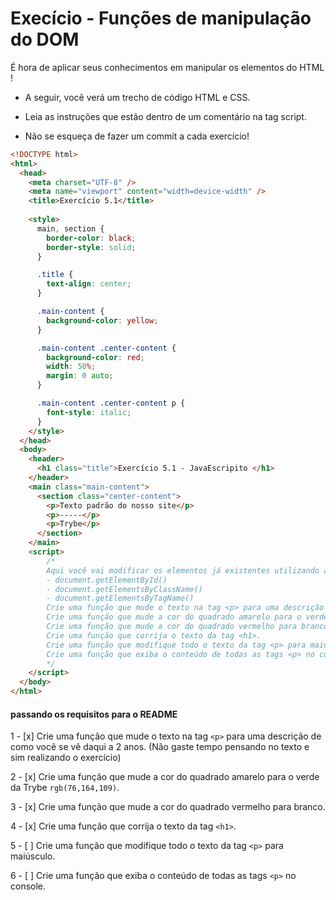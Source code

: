# Execício - Funções de manipulação do DOM

É hora de aplicar seus conhecimentos em manipular os elementos do HTML !

- A seguir, você verá um trecho de código HTML e CSS.

- Leia as instruções que estão dentro de um comentário na tag script.

- Não se esqueça de fazer um commit a cada exercício!

```html
<!DOCTYPE html>
<html>
  <head>
    <meta charset="UTF-8" />
    <meta name="viewport" content="width=device-width" />
    <title>Exercício 5.1</title>
    
    <style>
      main, section {
        border-color: black;
        border-style: solid;
      }

      .title {
        text-align: center;
      }

      .main-content {
        background-color: yellow;
      }

      .main-content .center-content {
        background-color: red;
        width: 50%;
        margin: 0 auto;
      }

      .main-content .center-content p {
        font-style: italic;
      }
    </style>
  </head>
  <body>
    <header> 
      <h1 class="title">Exercício 5.1 - JavaEscripito </h1>
    </header>    
    <main class="main-content">
      <section class="center-content">
        <p>Texto padrão do nosso site</p>
        <p>-----</p>
        <p>Trybe</p>
      </section>
    </main>
    <script>
        /*
        Aqui você vai modificar os elementos já existentes utilizando apenas as funções:
        - document.getElementById()
        - document.getElementsByClassName()
        - document.getElementsByTagName()
        Crie uma função que mude o texto na tag <p> para uma descrição de como você se vê daqui a 2 anos. (Não gaste tempo pensando no texto e sim realizando o exercício)
        Crie uma função que mude a cor do quadrado amarelo para o verde da Trybe (rgb(76,164,109)).
        Crie uma função que mude a cor do quadrado vermelho para branco.
        Crie uma função que corrija o texto da tag <h1>.
        Crie uma função que modifique todo o texto da tag <p> para maiúsculo.
        Crie uma função que exiba o conteúdo de todas as tags <p> no console.
        */
    </script>
  </body>
</html>
```
#### passando os requisitos para o README

  1 - [x] Crie uma função que mude o texto na tag `<p>` para uma descrição de como você se vê daqui a 2
  anos. (Não gaste tempo pensando no texto e sim realizando o exercício)
  
  2 - [x] Crie uma função que mude a cor do quadrado amarelo para o verde da Trybe `rgb(76,164,109)`.

  3 - [x] Crie uma função que mude a cor do quadrado vermelho para branco.

  4 - [x] Crie uma função que corrija o texto da tag `<h1>`.

  5 - [ ] Crie uma função que modifique todo o texto da tag `<p>` para maiúsculo.

  6 - [ ] Crie uma função que exiba o conteúdo de todas as tags `<p>` no console.